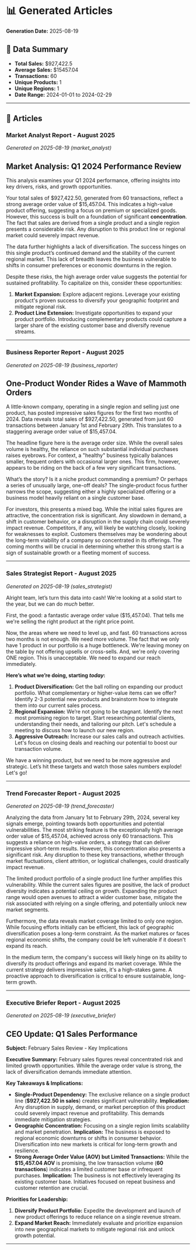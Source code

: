 # 📊 Generated Articles

**Generation Date:** 2025-08-19

## 📌 Data Summary

- **Total Sales:** $927,422.5
- **Average Sales:** $15457.04
- **Transactions:** 60
- **Unique Products:** 1
- **Unique Regions:** 1
- **Date Range:** 2024-01-01 to 2024-02-29

---

## 📰 Articles

### Market Analyst Report - August 2025

_Generated on 2025-08-19 (market_analyst)_

## Market Analysis: Q1 2024 Performance Review

This analysis examines your Q1 2024 performance, offering insights into key drivers, risks, and growth opportunities.

Your total sales of $927,422.50, generated from 60 transactions, reflect a strong average order value of $15,457.04. This indicates a high-value product offering, suggesting a focus on premium or specialized goods. However, this success is built on a foundation of significant **concentration**. The fact that sales are derived from a single product and a single region presents a considerable risk. Any disruption to this product line or regional market could severely impact revenue.

The data further highlights a lack of diversification. The success hinges on this single product’s continued demand and the stability of the current regional market. This lack of breadth leaves the business vulnerable to shifts in consumer preferences or economic downturns in the region.

Despite these risks, the high average order value suggests the potential for sustained profitability. To capitalize on this, consider these opportunities:

1.  **Market Expansion:** Explore adjacent regions. Leverage your existing product's proven success to diversify your geographic footprint and mitigate regional risk.
2.  **Product Line Extension:** Investigate opportunities to expand your product portfolio. Introducing complementary products could capture a larger share of the existing customer base and diversify revenue streams.

---

### Business Reporter Report - August 2025

_Generated on 2025-08-19 (business_reporter)_

## One-Product Wonder Rides a Wave of Mammoth Orders

A little-known company, operating in a single region and selling just one product, has posted impressive sales figures for the first two months of 2024. Data reveals total sales of $927,422.50, generated from just 60 transactions between January 1st and February 29th. This translates to a staggering average order value of $15,457.04.

The headline figure here is the average order size. While the overall sales volume is healthy, the reliance on such substantial individual purchases raises eyebrows. For context, a "healthy" business typically balances smaller, frequent orders with occasional larger ones. This firm, however, appears to be riding on the back of a few very significant transactions.

What’s the story? Is it a niche product commanding a premium? Or perhaps a series of unusually large, one-off deals? The single-product focus further narrows the scope, suggesting either a highly specialized offering or a business model heavily reliant on a single customer base.

For investors, this presents a mixed bag. While the initial sales figures are attractive, the concentration risk is significant. Any slowdown in demand, a shift in customer behavior, or a disruption in the supply chain could severely impact revenue. Competitors, if any, will likely be watching closely, looking for weaknesses to exploit. Customers themselves may be wondering about the long-term viability of a company so concentrated in its offerings. The coming months will be crucial in determining whether this strong start is a sign of sustainable growth or a fleeting moment of success.

---

### Sales Strategist Report - August 2025

_Generated on 2025-08-19 (sales_strategist)_

Alright team, let’s turn this data into cash! We're looking at a solid start to the year, but we can do _much_ better.

First, the good: a fantastic average order value ($15,457.04). That tells me we're selling the right product at the right price point.

Now, the areas where we need to level up, and fast. 60 transactions across two months is not enough. We need more volume. The fact that we only have 1 product in our portfolio is a huge bottleneck. We're leaving money on the table by not offering upsells or cross-sells. And, we're only covering ONE region. This is unacceptable. We need to expand our reach immediately.

**Here’s what we’re doing, starting _today_:**

1.  **Product Diversification:** Get the ball rolling on expanding our product portfolio. What complementary or higher-value items can we offer? Identify 2-3 potential new products and brainstorm how to integrate them into our current sales process.
2.  **Regional Expansion:** We’re not going to be stagnant. Identify the next most promising region to target. Start researching potential clients, understanding their needs, and tailoring our pitch. Let's schedule a meeting to discuss how to launch our new region.
3.  **Aggressive Outreach:** Increase our sales calls and outreach activities. Let's focus on closing deals and reaching our potential to boost our transaction volume.

We have a winning product, but we need to be more aggressive and strategic. Let’s hit these targets and watch those sales numbers explode! Let's go!

---

### Trend Forecaster Report - August 2025

_Generated on 2025-08-19 (trend_forecaster)_

Analyzing the data from January 1st to February 29th, 2024, several key signals emerge, pointing towards both opportunities and potential vulnerabilities. The most striking feature is the exceptionally high average order value of $15,457.04, achieved across only 60 transactions. This suggests a reliance on high-value orders, a strategy that can deliver impressive short-term results. However, this concentration also presents a significant risk. Any disruption to these key transactions, whether through market fluctuations, client attrition, or logistical challenges, could drastically impact revenue.

The limited product portfolio of a single product line further amplifies this vulnerability. While the current sales figures are positive, the lack of product diversity indicates a potential ceiling on growth. Expanding the product range would open avenues to attract a wider customer base, mitigate the risk associated with relying on a single offering, and potentially unlock new market segments.

Furthermore, the data reveals market coverage limited to only one region. While focusing efforts initially can be efficient, this lack of geographic diversification poses a long-term constraint. As the market matures or faces regional economic shifts, the company could be left vulnerable if it doesn't expand its reach.

In the medium term, the company's success will likely hinge on its ability to diversify its product offerings and expand its market coverage. While the current strategy delivers impressive sales, it's a high-stakes game. A proactive approach to diversification is critical to ensure sustainable, long-term growth.

---

### Executive Briefer Report - August 2025

_Generated on 2025-08-19 (executive_briefer)_

## CEO Update: Q1 Sales Performance

**Subject:** February Sales Review - Key Implications

**Executive Summary:** February sales figures reveal concentrated risk and limited growth opportunities. While the average order value is strong, the lack of diversification demands immediate attention.

**Key Takeaways & Implications:**

- **Single-Product Dependency:** The exclusive reliance on a single product line (**$927,422.50 in sales**) creates significant vulnerability. **Implication:** Any disruption in supply, demand, or market perception of this product could severely impact revenue and profitability. This demands immediate mitigation strategies.
- **Geographic Concentration:** Focusing on a single region limits scalability and market penetration. **Implication:** The business is exposed to regional economic downturns or shifts in consumer behavior. Diversification into new markets is critical for long-term growth and resilience.
- **Strong Average Order Value (AOV) but Limited Transactions:** While the **$15,457.04 AOV** is promising, the low transaction volume (**60 transactions**) indicates a limited customer base or infrequent purchases. **Implication:** The business is not effectively leveraging its existing customer base. Initiatives focused on repeat business and customer retention are crucial.

**Priorities for Leadership:**

1.  **Diversify Product Portfolio:** Expedite the development and launch of new product offerings to reduce reliance on a single revenue stream.
2.  **Expand Market Reach:** Immediately evaluate and prioritize expansion into new geographical markets to mitigate regional risk and unlock growth potential.

---
